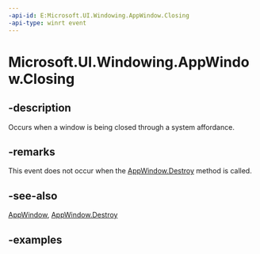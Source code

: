```yaml
---
-api-id: E:Microsoft.UI.Windowing.AppWindow.Closing
-api-type: winrt event
---
```


# Microsoft.UI.Windowing.AppWindow.Closing

<!--
public event Windows.Foundation.TypedEventHandler<Microsoft.UI.Windowing.AppWindow,Microsoft.UI.Windowing.AppWindowClosingEventArgs> Closing;
-->

## -description

Occurs when a window is being closed through a system affordance.

## -remarks

This event does not occur when the [AppWindow.Destroy](appwindow_destroy_1061709674.md) method is called.

## -see-also

[AppWindow](appwindow.md), [AppWindow.Destroy](appwindow_destroy_1061709674.md)

## -examples
